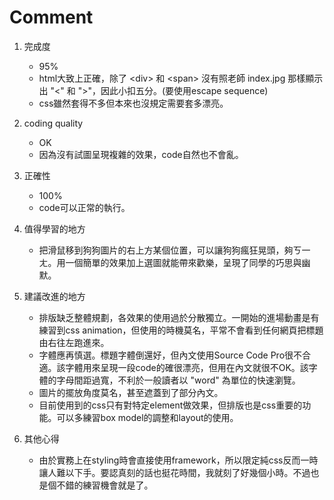 # Comment

1. 完成度
    - 95%
    - html大致上正確，除了 &lt;div> 和 &lt;span> 沒有照老師 index.jpg 那樣顯示出 "&lt;" 和 ">"，因此小扣五分。(要使用escape sequence)
    - css雖然套得不多但本來也沒規定需要套多漂亮。

2. coding quality
    - OK
    - 因為沒有試圖呈現複雜的效果，code自然也不會亂。

3. 正確性
    - 100%
    - code可以正常的執行。

4. 值得學習的地方
    - 把滑鼠移到狗狗圖片的右上方某個位置，可以讓狗狗瘋狂晃頭，夠ㄎ一ㄤ。用一個簡單的效果加上選圖就能帶來歡樂，呈現了同學的巧思與幽默。

5. 建議改進的地方
    - 排版缺乏整體規劃，各效果的使用過於分散獨立。一開始的進場動畫是有練習到css animation，但使用的時機莫名，平常不會看到任何網頁把標題由右往左跑進來。
    - 字體應再慎選。標題字體倒還好，但內文使用Source Code Pro很不合適。該字體用來呈現一段code的確很漂亮，但用在內文就很不OK。該字體的字母間距過寬，不利於一般讀者以 "word" 為單位的快速瀏覽。
    - 圖片的擺放角度莫名，甚至遮蓋到了部分內文。
    - 目前使用到的css只有對特定element做效果，但排版也是css重要的功能。可以多練習box model的調整和layout的使用。

6. 其他心得
    - 由於實務上在styling時會直接使用framework，所以限定純css反而一時讓人難以下手。要認真刻的話也挺花時間，我就刻了好幾個小時。不過也是個不錯的練習機會就是了。